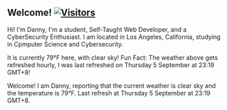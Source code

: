 <h2>Welcome! <a href="https://github.com/garcia-danny"> <img src="https://visitor-badge.laobi.icu/badge?page_id=garcia-danny" alt="Visitors"></a></h2>


Hi! I'm Danny, I'm a student, Self-Taught Web Developer, and a CyberSecurity Enthusiast. 
I am located in Los Angeles, California, studying in Cpmputer Science and Cybersecurity.

It is currently 79°F here, with clear sky!
Fun Fact: The weather above gets refreshed hourly, I was last refreshed on Thursday 5 September at 23:19 GMT+8! 


Welcome! I am Danny, reporting that the current weather is clear sky and the temperature is 79°F.
Last refresh at Thursday 5 September at 23:19 GMT+8.

